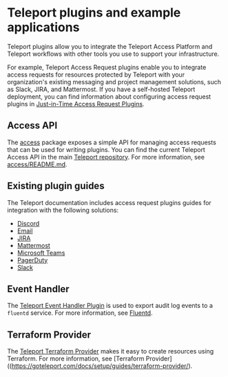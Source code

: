 # Teleport plugins and example applications

Teleport plugins allow you to integrate the Teleport Access Platform and Teleport workflows with other tools you use to support your infrastructure.

For example, Teleport Access Request plugins enable you to integrate access requests for resources protected by Teleport with your organization's existing messaging and project management solutions, such as Slack, JIRA, and Mattermost.
If you have a self-hosted Teleport deployment, you can find information about configuring access request plugins in [Just-in-Time Access Request Plugins](https://goteleport.com/docs/access-controls/access-request-plugins/).

## Access API

The [access](./access) package exposes a simple API for managing access requests
that can be used for writing plugins. You can find the current Teleport Access API in the main [Teleport repository](https://github.com/gravitational/teleport). For
more information, see [access/README.md](./access/README.md).

## Existing plugin guides

The Teleport documentation includes access request plugins guides for integration
with the following solutions:

- [Discord](https://goteleport.com/docs/ver/15.x/access-controls/access-request-plugins/ssh-approval-discord/)
- [Email](https://goteleport.com/docs/ver/15.x/access-controls/access-request-plugins/ssh-approval-email/)
- [JIRA](https://goteleport.com/docs/access-controls/access-request-plugins/ssh-approval-jira/)
- [Mattermost](https://goteleport.com/docs/access-controls/access-request-plugins/ssh-approval-mattermost/)
- [Microsoft Teams](https://goteleport.com/docs/ver/15.x/access-controls/access-request-plugins/ssh-approval-msteams/)
- [PagerDuty](https://goteleport.com/docs/access-controls/access-request-plugins/ssh-approval-pagerduty/)
- [Slack](https://goteleport.com/docs/access-controls/access-request-plugins/ssh-approval-slack/)

## Event Handler

The [Teleport Event Handler Plugin](./event-handler) is used to export audit log events to a `fluentd` service. 
For more information, see [Fluentd](https://goteleport.com/docs/management/export-audit-events/fluentd/).

## Terraform Provider

The [Teleport Terraform Provider](./terraform) makes it easy to create resources using Terraform. 
For more information, see [Terraform Provider]((https://goteleport.com/docs/setup/guides/terraform-provider/).
